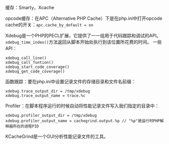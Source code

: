 缓存：Smarty，Xcache

opcode缓存：在APC（Alternative PHP Cache）下是在php.ini中打开opcode cache的开关：`apc.cache_by_default = on`

Xdebug是一个PHP的PECL扩展，它提供了一一组用于代码跟踪和调试的API。`xdebug_time_index()`方法返回从脚本开始处执行到该位置所花费的时间。
一些API：
```
xdebug_call_line()
xdebug_call_funtion()
xdebug_start_code_coverage()
xdebug_get_code_coverage()
```
函数跟踪：要在php.ini中设置记录文件的存储目录和文件名前缀：
```
xdebug.trace_output_dir = /tmp/xdebug
xdebug.trace_output_name = trace.%c
```
Profiler：在脚本程序运行的时候自动将性能记录文件写入我们指定的目录中：
```
xdebug.profiler_output_dir = /tmp/xdebug
xdebug.profiler_output_name = cachegrind.output.%p // "%p"是运行时PHP解释器所在的进程PID
```
KCacheGrind是一个GUI分析性能记录文件的工具。